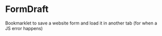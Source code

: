 # FormDraft
Bookmarklet to save a website form and load it in another tab (for when a JS error happens)
